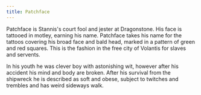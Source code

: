 ```yaml
---
title: Patchface
---
```


Patchface is Stannis's court fool and jester at Dragonstone. His face is tattooed in motley, earning his name. Patchface takes his name for the tattoos covering his broad face and bald head, marked in a pattern of green and red squares. This is the fashion in the free city of Volantis for slaves and servents.

In his youth he was clever boy with astonishing wit, however after his accident his mind and body are broken. After his survival from the shipwreck he is described as soft and obese, subject to twitches and trembles and has weird sideways walk. 


